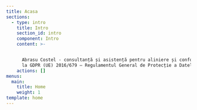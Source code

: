 ```yaml
---
title: Acasa
sections:
  - type: intro
    title: Intro
    section_id: intro
    component: Intro
    content: >-


      Abrasu Costel - consultanță și asistență pentru aliniere și conformitate
      la GDPR (UE) 2016/679 – Regulamentul General de Protecție a Datelor
    actions: []
menus:
  main:
    title: Home
    weight: 1
template: home
---
```

